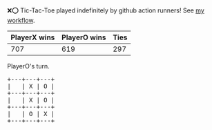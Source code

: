 :x::o: Tic-Tac-Toe played indefinitely by github action runners! See [my workflow](.github/workflows/play.yaml).

|PlayerX wins|PlayerO wins|Ties|
|-|-|-|
|707|619|297|

PlayerO's turn.

<pre>
+---+---+---+
|   | X | O |
+---+---+---+
|   | X | O |
+---+---+---+
|   | O | X |
+---+---+---+
</pre>